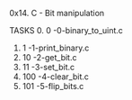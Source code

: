 0x14. C - Bit manipulation

TASKS
0. 0 -0-binary_to_uint.c
1. 1 -1-print_binary.c
2. 10 -2-get_bit.c
3. 11 -3-set_bit.c
4. 100 -4-clear_bit.c
5. 101 -5-flip_bits.c
